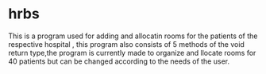# hrbs
This is a program used for adding and allocatin rooms for the patients of the respective hospital
, this program also consists of 5 methods of the void return type,the program is currently made to organize and llocate rooms for 40 patients but can be changed according to the needs of the user.
